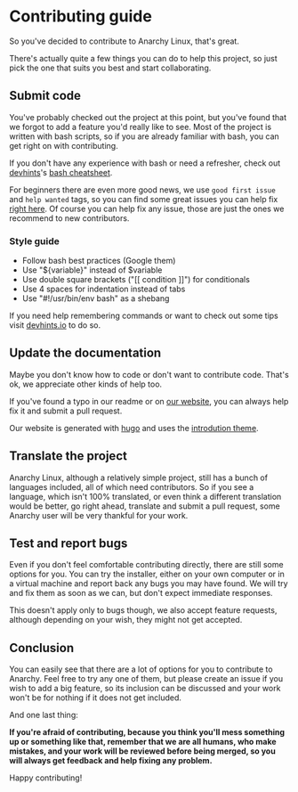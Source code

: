 # Contributing guide

So you've decided to contribute to Anarchy Linux, that's great.

There's actually quite a few things you can do to help this project,
so just pick the one that suits you best and start collaborating.

## Submit code

You've probably checked out the project at this point,
but you've found that we forgot to add a feature you'd really like to see.
Most of the project is written with bash scripts,
so if you are already familiar with bash,
you can get right on with contributing.

If you don't have any experience with bash or need a refresher,
check out [devhints](https://devhints.io/)'s [bash cheatsheet](https://devhints.io/bash).

For beginners there are even more good news,
we use `good first issue` and `help wanted` tags,
so you can find some great issues you can help fix [right here](https://github.com/deadhead420/anarchy-linux/contribute).
Of course you can help fix any issue, those are just the ones we recommend to new contributors.

### Style guide

* Follow bash best practices (Google them)
* Use "${variable}" instead of $variable
* Use double square brackets ("[[ condition ]]") for conditionals
* Use 4 spaces for indentation instead of tabs
* Use "#!/usr/bin/env bash" as a shebang

If you need help remembering commands or want to check out some tips
visit [devhints.io](https://devhints.io/bash) to do so.

## Update the documentation

Maybe you don't know how to code or don't want to contribute code.
That's ok, we appreciate other kinds of help too.

If you've found a typo in our readme or on [our website](https://github.com/deadhead420/anarchy-linux/tree/website-source),
you can always help fix it and submit a pull request.

Our website is generated with [hugo](https://github.com/deadhead420/anarchy-linux/tree/website-source)
and uses the [introdution theme](https://github.com/victoriadrake/hugo-theme-introduction).

## Translate the project

Anarchy Linux, although a relatively simple project,
still has a bunch of languages included, all of which need contributors.
So if you see a language, which isn't 100% translated,
or even think a different translation would be better,
go right ahead, translate and submit a pull request,
some Anarchy user will be very thankful for your work.

## Test and report bugs

Even if you don't feel comfortable contributing directly,
there are still some options for you.
You can try the installer, either on your own computer
or in a virtual machine and report back any bugs you may have found.
We will try and fix them as soon as we can, but don't expect immediate responses.

This doesn't apply only to bugs though,
we also accept feature requests, although depending on your wish,
they might not get accepted.

## Conclusion

You can easily see that there are a lot of options for you to contribute to Anarchy.
Feel free to try any one of them, but please create an issue if you wish to add a big feature,
so its inclusion can be discussed and your work won't be for nothing if it does not get included.

And one last thing:

**If you're afraid of contributing, because you think you'll mess something up or something like that,
remember that we are all humans, who make mistakes, and your work will be reviewed before being merged,
so you will always get feedback and help fixing any problem.**

Happy contributing!